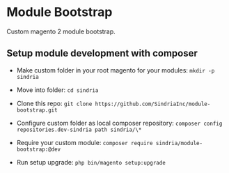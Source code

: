 # Module Bootstrap

Custom magento 2 module bootstrap.

## Setup module development with composer

- Make custom folder in your root magento for your modules: `mkdir -p sindria`

- Move into folder: `cd sindria`

- Clone this repo: `git clone https://github.com/SindriaInc/module-bootstrap.git`

- Configure custom folder as local composer repository: `composer config repositories.dev-sindria path sindria/\*`

- Require your custom module: `composer require sindria/module-bootstrap:@dev` 

- Run setup upgrade: `php bin/magento setup:upgrade`
